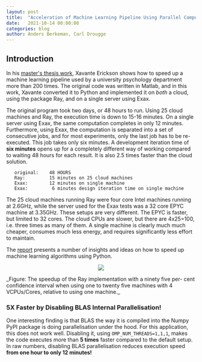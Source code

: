 ```yaml
---
layout: post
title:  "Acceleration of Machine Learning Pipeline Using Parallel Computing"
date:   2021-10-14 00:00:00
categories: blog
author: Anders Berkeman, Carl Drougge
---
```


## Introduction

In his [master's thesis
work](http://uu.diva-portal.org/smash/record.jsf?pid=diva2%3A1549197&dswid=-5350),
Xavante Erickson shows how to speed up a machine learning pipeline
used by a university psychology department more than 200 times.  The
original code was written in Matlab, and in this work, Xavante
converted it to Python and implemented it on _both_ a cloud, using the
package Ray, and on a single server using Exax.

The original program took two days, or 48 hours to run.  Using 25
cloud machines and Ray, the execution time is down to 15-16 minutes.
On a single server using Exax, the same computation completes in only
12 minutes.  Furthermore, using Exax, the computation is separated
into a set of consecutive jobs, and for most experiments, only the
last job has to be re-executed.  This job takes only six minutes.  A
development iteration time of **six minutes** opens up for a
completely different way of working compared to waiting 48 hours for
each result.  It is also 2.5 times faster than the cloud solution.

```
   original:    48 HOURS
   Ray:         15 minutes on 25 cloud machines
   Exax:        12 minutes on single machine
   Exax:         6 minutes design iteration time on single machine
```

The 25 cloud machines running Ray were four core Intel machines
running at 2.6GHz, while the server used for the Exax tests was a 32
core EPYC machine at 3.35GHz.  These setups are very different.  The
EPYC is faster, but limited to 32 cores.  The cloud CPUs are slower,
but there are 4x25=100, i.e. three times as many of them.  A single
machine is clearly much much cheaper, consumes much less energy, and
requires significantly less effort to maintain.

The
[report](http://uu.diva-portal.org/smash/record.jsf?pid=diva2%3A1549197&dswid=-5350)
presents a number of insights and ideas on how to speed up machine
learning algorithms using Python.


<p align="center"><img src="{{ site.url }}/assets/xavante-SpeedupxMachinesErrorbar.png"> </p>
_Figure: The speedup of the Ray implementation with a ninety five per-
cent confidence interval when using one to twenty five machines with
4 VCPUs/Cores, relative to using one machine._



### 5X Faster by Disabling BLAS Internal Parallelisation!

One interesting finding is that BLAS the way it is compiled into the
Numpy PyPI package is doing parallelisation under the hood.  For this
application, this does not work well.  Disabling it, using
`OMP_NUM_THREADS=1,1,1`, makes the code executes more than **5 times**
faster compared to the default setup.  In raw numbers, disabling BLAS
parallelisation reduces execution speed **from one hour to only 12
minutes!**
